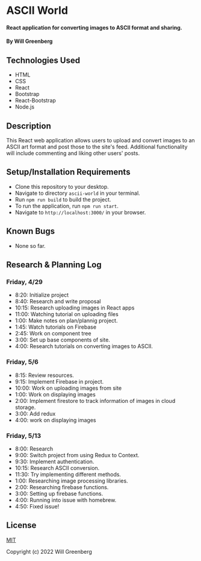 # ASCII World

#### React application for converting images to ASCII format and sharing.

#### By Will Greenberg

## Technologies Used

* HTML
* CSS
* React
* Bootstrap
* React-Bootstrap
* Node.js

## Description

This React web application allows users to upload and convert images to an ASCII art format and post those to the site's feed. Additional functionality will include commenting and liking other users' posts.

## Setup/Installation Requirements

* Clone this repository to your desktop.
* Navigate to directory `ascii-world` in your terminal.
* Run `npm run build` to build the project.
* To run the application, run `npm run start`.
* Navigate to `http://localhost:3000/` in your browser.

## Known Bugs

* None so far.

## Research & Planning Log
### Friday, 4/29
* 8:20: Initialize project
* 8:40: Research and write proposal
* 10:15: Research uploading images in React apps
* 11:00: Watching tutorial on uploading files
* 1:00: Make notes on plan/plannig project.
* 1:45: Watch tutorials on Firebase
* 2:45: Work on component tree
* 3:00: Set up base components of site.
* 4:00: Research tutorials on converting images to ASCII.

### Friday, 5/6
* 8:15: Review resources.
* 9:15: Implement Firebase in project.
* 10:00: Work on uploading images from site
* 1:00: Work on displaying images
* 2:00: Implement firestore to track information of images in cloud storage.
* 3:00: Add redux
* 4:00: work on displaying images

### Friday, 5/13
* 8:00: Research
* 9:00: Switch project from using Redux to Context.
* 9:30: Implement authentication.
* 10:15: Research ASCII conversion.
* 11:30: Try implementing different methods.
* 1:00: Researching image processing libraries.
* 2:00: Researching firebase functions.
* 3:00: Setting up firebase functions.
* 4:00: Running into issue with homebrew.
* 4:50: Fixed issue!

## License

[MIT](https://opensource.org/licenses/MIT)

Copyright (c) 2022 Will Greenberg
